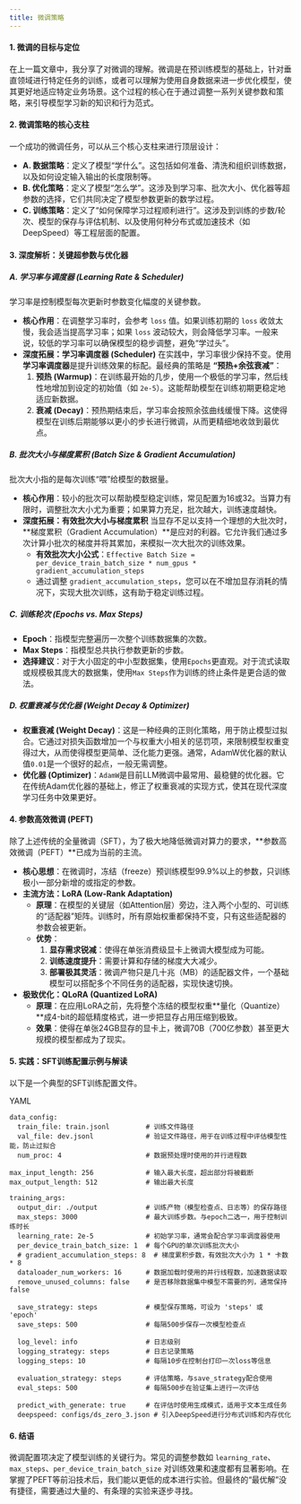 ```yaml
---
title: 微调策略
---
```


#### **1. 微调的目标与定位**
在上一篇文章中，我分享了对微调的理解。微调是在预训练模型的基础上，针对垂直领域进行特定任务的训练，或者可以理解为使用自身数据来进一步优化模型，使其更好地适应特定业务场景。这个过程的核心在于通过调整一系列关键参数和策略，来引导模型学习新的知识和行为范式。

#### **2. 微调策略的核心支柱**
一个成功的微调任务，可以从三个核心支柱来进行顶层设计：

+ **A. 数据策略**：定义了模型“学什么”。这包括如何准备、清洗和组织训练数据，以及如何设定输入输出的长度限制等。
+ **B. 优化策略**：定义了模型“怎么学”。这涉及到学习率、批次大小、优化器等超参数的选择，它们共同决定了模型参数更新的数学过程。
+ **C. 训练策略**：定义了“如何保障学习过程顺利进行”。这涉及到训练的步数/轮次、模型的保存与评估机制、以及使用何种分布式或加速技术（如DeepSpeed）等工程层面的配置。

#### **3. 深度解析：关键超参数与优化器**
##### **A. 学习率与调度器 (Learning Rate & Scheduler)**
学习率是控制模型每次更新时参数变化幅度的关键参数。

+ **核心作用**：在调整学习率时，会参考 `loss` 值。如果训练初期的 `loss` 收敛太慢，我会适当提高学习率；如果 `loss` 波动较大，则会降低学习率。一般来说，较低的学习率可以确保模型的稳步调整，避免“学过头”。
+ **深度拓展：学习率调度器 (Scheduler)** 在实践中，学习率很少保持不变。使用**学习率调度器**是提升训练效果的标配。最经典的策略是 **“预热+余弦衰减”**：
    1. **预热 (Warmup)**：在训练最开始的几步，使用一个极低的学习率，然后线性地增加到设定的初始值（如 `2e-5`）。这能帮助模型在训练初期更稳定地适应新数据。
    2. **衰减 (Decay)**：预热期结束后，学习率会按照余弦曲线缓慢下降。这使得模型在训练后期能够以更小的步长进行微调，从而更精细地收敛到最优点。

##### **B. 批次大小与梯度累积 (Batch Size & Gradient Accumulation)**
批次大小指的是每次训练“喂”给模型的数据量。

+ **核心作用**：较小的批次可以帮助模型稳定训练，常见配置为16或32。当算力有限时，调整批次大小尤为重要；如果算力充足，批次越大，训练速度越快。
+ **深度拓展：有效批次大小与梯度累积** 当显存不足以支持一个理想的大批次时，**梯度累积（Gradient Accumulation）**是应对的利器。它允许我们通过多次计算小批次的梯度并将其累加，来模拟一次大批次的训练效果。
    - **有效批次大小公式**：`Effective Batch Size = per_device_train_batch_size * num_gpus * gradient_accumulation_steps`
    - 通过调整 `gradient_accumulation_steps`，您可以在不增加显存消耗的情况下，实现大批次训练，这有助于稳定训练过程。

##### **C. 训练轮次 (Epochs vs. Max Steps)**
+ **Epoch**：指模型完整遍历一次整个训练数据集的次数。
+ **Max Steps**：指模型总共执行参数更新的步数。
+ **选择建议**：对于大小固定的中小型数据集，使用`Epochs`更直观。对于流式读取或规模极其庞大的数据集，使用`Max Steps`作为训练的终止条件是更合适的做法。

##### **D. 权重衰减与优化器 (Weight Decay & Optimizer)**
+ **权重衰减 (Weight Decay)**：这是一种经典的正则化策略，用于防止模型过拟合。它通过对损失函数增加一个与权重大小相关的惩罚项，来限制模型权重变得过大，从而使得模型更简单、泛化能力更强。通常，AdamW优化器的默认值`0.01`是一个很好的起点，一般无需调整。
+ **优化器 (Optimizer)**：`AdamW`是目前LLM微调中最常用、最稳健的优化器。它在传统Adam优化器的基础上，修正了权重衰减的实现方式，使其在现代深度学习任务中效果更好。

#### **4. 参数高效微调 (PEFT)**
除了上述传统的全量微调（SFT），为了极大地降低微调对算力的要求，**参数高效微调（PEFT）**已成为当前的主流。

+ **核心思想**：在微调时，冻结（freeze）预训练模型99.9%以上的参数，只训练极小一部分新增的或指定的参数。
+ **主流方法：LoRA (Low-Rank Adaptation)**
    - **原理**：在模型的关键层（如Attention层）旁边，注入两个小型的、可训练的“适配器”矩阵。训练时，所有原始权重都保持不变，只有这些适配器的参数会被更新。
    - **优势**：
        1. **显存需求锐减**：使得在单张消费级显卡上微调大模型成为可能。
        2. **训练速度提升**：需要计算和存储的梯度大大减少。
        3. **部署极其灵活**：微调产物只是几十兆（MB）的适配器文件，一个基础模型可以搭配多个不同任务的适配器，实现快速切换。
+ **极致优化：QLoRA (Quantized LoRA)**
    - **原理**：在应用LoRA之前，先将整个冻结的模型权重**量化（Quantize）**成4-bit的超低精度格式，进一步把显存占用压缩到极致。
    - **效果**：使得在单张24GB显存的显卡上，微调70B（700亿参数）甚至更大规模的模型都成为了现实。

#### **5. 实践：SFT训练配置示例与解读**
以下是一个典型的SFT训练配置文件。

YAML

```plain
data_config:
  train_file: train.jsonl         # 训练文件路径
  val_file: dev.jsonl             # 验证文件路径，用于在训练过程中评估模型性能，防止过拟合
  num_proc: 4                     # 数据预处理时使用的并行进程数

max_input_length: 256             # 输入最大长度，超出部分将被截断
max_output_length: 512            # 输出最大长度

training_args:
  output_dir: ./output            # 训练产物（模型检查点、日志等）的保存路径
  max_steps: 3000                 # 最大训练步数。与epoch二选一，用于控制训练时长
  learning_rate: 2e-5             # 初始学习率，通常会配合学习率调度器使用
  per_device_train_batch_size: 1  # 每个GPU的单次训练批次大小
  # gradient_accumulation_steps: 8  # 梯度累积步数，有效批次大小为 1 * 卡数 * 8
  dataloader_num_workers: 16      # 数据加载时使用的并行线程数，加速数据读取
  remove_unused_columns: false    # 是否移除数据集中模型不需要的列，通常保持false
  
  save_strategy: steps            # 模型保存策略，可设为 'steps' 或 'epoch'
  save_steps: 500                 # 每隔500步保存一次模型检查点
  
  log_level: info                 # 日志级别
  logging_strategy: steps         # 日志记录策略
  logging_steps: 10               # 每隔10步在控制台打印一次loss等信息
  
  evaluation_strategy: steps      # 评估策略，与save_strategy配合使用
  eval_steps: 500                 # 每隔500步在验证集上进行一次评估
  
  predict_with_generate: true     # 在评估时使用生成模式，适用于文本生成任务
  deepspeed: configs/ds_zero_3.json # 引入DeepSpeed进行分布式训练和内存优化
```

#### **6. 结语**
微调配置项决定了模型训练的关键行为。常见的调整参数如 `learning_rate`、`max_steps`、`per_device_train_batch_size` 对训练效果和速度都有显著影响。在掌握了PEFT等前沿技术后，我们能以更低的成本进行实验。但最终的“最优解”没有捷径，需要通过大量的、有条理的实验来逐步寻找。


